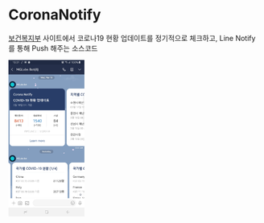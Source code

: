 # CoronaNotify
[보건복지부](http://ncov.mohw.go.kr/index_main.jsp) 사이트에서 코로나19 현황 업데이트를 정기적으로 체크하고, Line Notify를 통해 Push 해주는 소스코드

<img src="/docs/v3.jpg" width="30%">